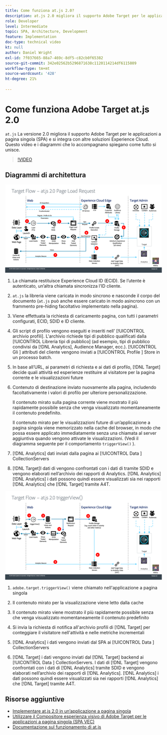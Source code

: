 ```yaml
---
title: Come funziona at.js 2.0?
description: at.js 2.0 migliora il supporto Adobe Target per le applicazioni a pagina singola (SPA) e si integra con altre soluzioni di Experience Cloud. Questo video e i diagrammi che lo accompagnano spiegano come tutto si unisce.
role: Developer
level: Intermediate
topic: SPA, Architecture, Development
feature: Implementation
doc-type: technical video
kt: null
author: Daniel Wright
exl-id: 7f037665-88a7-469c-8df5-c82cb0f65382
source-git-commit: 342e02562b5296871638c1120114214df6115809
workflow-type: tm+mt
source-wordcount: '428'
ht-degree: 21%

---
```


# Come funziona Adobe Target at.js 2.0

`at.js` La versione 2.0 migliora il supporto Adobe Target per le applicazioni a pagina singola (SPA) e si integra con altre soluzioni Experience Cloud. Questo video e i diagrammi che lo accompagnano spiegano come tutto si unisce.

>[!VIDEO](https://video.tv.adobe.com/v/26250?quality=12)

## Diagrammi di architettura

![Comportamento di at.js 2.0 al caricamento della pagina](assets/pageload.png)

1. La chiamata restituisce Experience Cloud ID (ECID). Se l’utente è autenticato, un’altra chiamata sincronizza l’ID cliente.

1. `at.js` la libreria viene caricata in modo sincrono e nasconde il corpo del documento (`at.js` può anche essere caricato in modo asincrono con un frammento pre-hiding facoltativo implementato nella pagina).

1. Viene effettuata la richiesta di caricamento pagina, con tutti i parametri configurati, ECID, SDID e ID cliente.

1. Gli script di profilo vengono eseguiti e inseriti nell&#39; [!UICONTROL archivio profili]. L&#39;archivio richiede tipi di pubblico qualificati dalla [!UICONTROL Libreria tipi di pubblico] (ad esempio, tipi di pubblico condivisi da [!DNL Analytics], Audience Manager, ecc.). [!UICONTROL Gli ] attributi del cliente vengono inviati a  [!UICONTROL Profile ] Store in un processo batch.
1. In base all’URL, ai parametri di richiesta e ai dati di profilo, [!DNL Target] decide quali attività ed esperienze restituire al visitatore per la pagina corrente e le visualizzazioni future

1. Contenuto di destinazione inviato nuovamente alla pagina, includendo facoltativamente i valori di profilo per ulteriore personalizzazione.

   Il contenuto mirato sulla pagina corrente viene mostrato il più rapidamente possibile senza che venga visualizzato momentaneamente il contenuto predefinito.

   Il contenuto mirato per le visualizzazioni future di un’applicazione a pagina singola viene memorizzato nella cache del browser, in modo che possa essere applicato immediatamente senza una chiamata al server aggiuntiva quando vengono attivate le visualizzazioni. (Vedi il diagramma seguente per il comportamento `triggerView()` ).

1. [!DNL Analytics] dati inviati dalla pagina ai  [!UICONTROL Data ] CollectionServers
1. [!DNL Target]I dati di vengono confrontati con i dati di tramite SDID e vengono elaborati nell’archivio dei rapporti di Analytics. [!DNL Analytics] [!DNL Analytics] i dati possono quindi essere visualizzati sia nei rapporti  [!DNL Analytics] che  [!DNL Target] tramite A4T.

![Comportamento di at.js 2.0 quando si utilizza la funzione triggerView()](assets/triggerview.png)

1. `adobe.target.triggerView()` viene chiamato nell&#39;applicazione a pagina singola
1. Il contenuto mirato per la visualizzazione viene letto dalla cache

1. Il contenuto mirato viene mostrato il più rapidamente possibile senza che venga visualizzato momentaneamente il contenuto predefinito

1. Si invia la richiesta di notifica all&#39;archivio profili di [!DNL Target] per conteggiare il visitatore nell&#39;attività e nelle metriche incrementali
1. [!DNL Analytics] i dati vengono inviati dal SPA ai  [!UICONTROL Data ] CollectionServers

1. [!DNL Target] i dati vengono inviati dal  [!DNL Target] backend ai  [!UICONTROL Data ] CollectionServers. I dati di [!DNL Target] vengono confrontati con i dati di [!DNL Analytics] tramite SDID e vengono elaborati nell’archivio dei rapporti di [!DNL Analytics]. [!DNL Analytics] i dati possono quindi essere visualizzati sia nei rapporti  [!DNL Analytics] che  [!DNL Target] tramite A4T.

## Risorse aggiuntive

* [Implementare at.js 2.0 in un’applicazione a pagina singola](implement-atjs-20-in-a-single-page-application.md)
* [Utilizzare il Compositore esperienza visivo di Adobe Target per le applicazioni a pagina singola (SPA VEC)](../experiences/use-the-visual-experience-composer-for-single-page-applications.md)
* [Documentazione sul funzionamento di at.js](https://experienceleague.adobe.com/docs/target/using/implement-target/client-side/at-js-implementation/at-js/how-atjs-works.html?lang=en)
